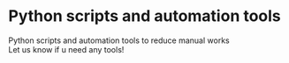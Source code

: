 # Python scripts and automation tools
Python scripts and automation tools to reduce manual works <br> Let us know if u need any tools!
